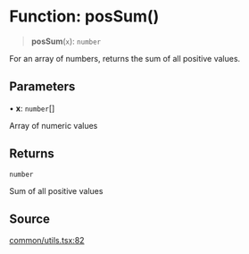 # Function: posSum()

> **posSum**(`x`): `number`

For an array of numbers, returns the sum of all positive values.

## Parameters

• **x**: `number`[]

Array of numeric values

## Returns

`number`

Sum of all positive values

## Source

[common/utils.tsx:82](https://github.com/riyavsinha/logomakerjs/blob/1a68b30ba77ebc4d7364dc66477b45820dec335d/src/common/utils.tsx#L82)
